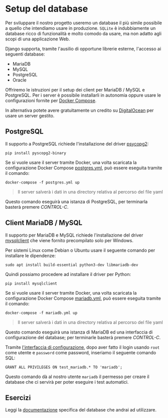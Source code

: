 # Setup del database

Per sviluppare il nostro progetto useremo un database il più simile possibile a quello che intendiamo
usare in produzione. `SQLite` è indubbiamente un database ricco di funzionalità e molto comodo da usare,
ma non adatto agli scopi di una applicazione Web.

Django supporta, tramite l'ausilio di opportune librerie esterne, l'accesso ai seguenti database:
- MariaDB
- MySQL
- PostgreSQL
- Oracle

Offriremo le istruzioni per il setup dei client per MariaDB / MySQL e PostgreSQL. Per i server è
possibile installarli in autonomia oppure usare le configurazioni fornite per
[Docker Compose](https://docs.docker.com/compose/install/).

In alternativa potete avere gratuitamente un credito su [DigitalOcean](https://m.do.co/c/0cde7cc77d3e)
per usare un server gestito.

## PostgreSQL

Il supporto a PostgreSQL richiede l'installazione del driver [psycopg2](https://www.psycopg.org/):

```shell
pip install pyscopg2-binary
```

Se si vuole usare il server tramite Docker, una volta scaricata la configurazione Docker Compose
[postgres.yml](https://github.com/xrmx/un-corso-django/blob/main/docker/postgres.yml), può essere
eseguita tramite il comando:

```shell
docker-compose -f postgres.yml up
```

> Il server salverà i dati in una directory relativa al percorso del file yaml

Questo comando eseguirà una istanza di PostgreSQL, per terminarla basterà premere *CONTROL-C*.

## Client MariaDB / MySQL

Il supporto per MariaDB e MySQL richiede l'installazione del driver
[mysqlclient](https://mysqlclient.readthedocs.io/) che viene fornito precompilato solo per Windows.

Per sistemi Linux come Debian o Ubuntu usare il seguente comando per installare le dipendenze:

```shell
sudo apt install build-essential python3-dev libmariadb-dev
```

Quindi possiamo procedere ad installare il driver per Python:

```shell
pip install mysqlclient
```

Se si vuole usare il server tramite Docker, una volta scaricata la configurazione Docker Compose
[mariadb.yml](https://github.com/xrmx/un-corso-django/blob/main/docker/mariadb.yml), può essere
eseguita tramite il comando:

```shell
docker-compose -f mariadb.yml up
```

> Il server salverà i dati in una directory relativa al percorso del file yaml

Questo comando eseguirà una istanza di MariaDB ed una interfaccia di configurazione del database; per
terminarle basterà premere *CONTROL-C*.

Tramite [l'interfaccia di configurazione](http://127.0.0.1:8080/?server=db&username=root&sql=),
dopo aver fatto il login usando `root` come utente e `password` come password, inseriamo il seguente
comando SQL:

```
GRANT ALL PRIVILEGES ON test_mariadb.* TO 'mariadb';
```

Questo comando dà al nostro utente `mariadb` il permesso per creare il database che ci servirà per
poter eseguire i test automatici.

## Esercizi

Leggi la [documentazione](https://docs.djangoproject.com/en/3.2/ref/databases/) specifica del database
che andrai ad utilizzare.
